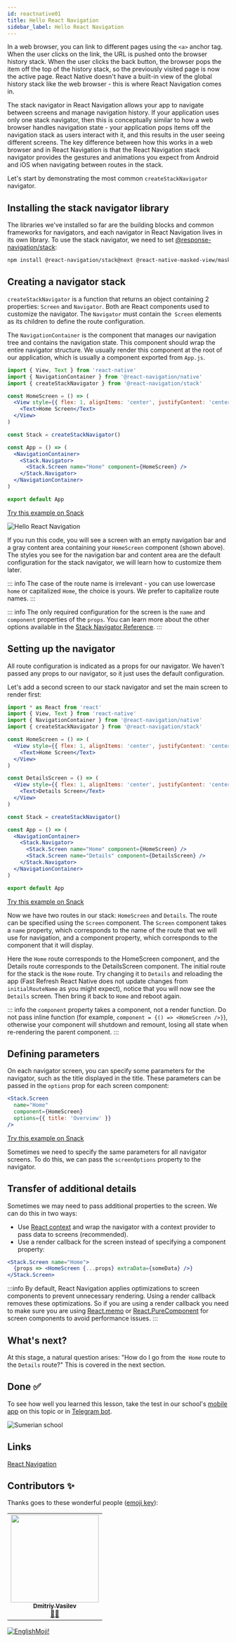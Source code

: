 ```yaml
---
id: reactnative01
title: Hello React Navigation
sidebar_label: Hello React Navigation
---
```


In a web browser, you can link to different pages using the `<a>` anchor tag. When the user clicks on the link, the URL is pushed onto the browser history stack. When the user clicks the back button, the browser pops the item off the top of the history stack, so the previously visited page is now the active page. React Native doesn't have a built-in view of the global history stack like the web browser - this is where React Navigation comes in.

The stack navigator in React Navigation allows your app to navigate between screens and manage navigation history. If your application uses only one stack navigator, then this is conceptually similar to how a web browser handles navigation state - your application pops items off the navigation stack as users interact with it, and this results in the user seeing different screens. The key difference between how this works in a web browser and in React Navigation is that the React Navigation stack navigator provides the gestures and animations you expect from Android and iOS when navigating between routes in the stack.

Let's start by demonstrating the most common `createStackNavigator` navigator.

## Installing the stack navigator library
The libraries we've installed so far are the building blocks and common frameworks for navigators, and each navigator in React Navigation lives in its own library. To use the stack navigator, we need to set [@response-navigation/stack](https://github.com/react-navigation/react-navigation/tree/main/packages/stack):

```bash npm2yarn
npm install @react-navigation/stack@next @react-native-masked-view/masked-view
```

## Creating a navigator stack
`createStackNavigator` is a function that returns an object containing 2 properties: `Screen` and `Navigator`. Both are React components used to customize the navigator. The `Navigator` must contain the` Screen` elements as its children to define the route configuration.

The `NavigationContainer` is the component that manages our navigation tree and contains the navigation state. This component should wrap the entire navigator structure. We usually render this component at the root of our application, which is usually a component exported from `App.js`.

```jsx title="App.js"
import { View, Text } from 'react-native'
import { NavigationContainer } from '@react-navigation/native'
import { createStackNavigator } from '@react-navigation/stack'

const HomeScreen = () => (
  <View style={{ flex: 1, alignItems: 'center', justifyContent: 'center' }}>
    <Text>Home Screen</Text>
  </View>
)

const Stack = createStackNavigator()

const App = () => (
  <NavigationContainer>
    <Stack.Navigator>
      <Stack.Screen name="Home" component={HomeScreen} />
    </Stack.Navigator>
  </NavigationContainer>
)

export default App
```

[Try this example on Snack](https://snack.expo.io/?platform=android&name=Getting%20started%20%7C%20React%20Navigation&dependencies=%40expo%2Fvector-icons%40*%2C%40react-native-community%2Fmasked-view%40*%2Creact-native-gesture-handler%40*%2Creact-native-pager-view%40*%2Creact-native-paper%40%5E4.7.2%2Creact-native-reanimated%40*%2Creact-native-safe-area-context%40*%2Creact-native-screens%40*%2Creact-native-tab-view%40%5E3.0.0%2C%40react-navigation%2Fbottom-tabs%40%5E6.0.0-next.1%2C%40react-navigation%2Fdrawer%40%5E6.0.0-next.1%2C%40react-navigation%2Fmaterial-bottom-tabs%40%5E6.0.0-next.1%2C%40react-navigation%2Fmaterial-top-tabs%40%5E6.0.0-next.1%2C%40react-navigation%2Fnative%40%5E6.0.0-next.1%2C%40react-navigation%2Fstack%40%5E6.0.0-next.6&hideQueryParams=true&sourceUrl=https%3A%2F%2Freactnavigation.org%2Fexamples%2F6.x%2Fhello-react-navigation.js)

![Hello React Navigation](https://reactnavigation.org/assets/images/basic_stack_nav-7388d409c412d0c728a0903301338433.png)

If you run this code, you will see a screen with an empty navigation bar and a gray content area containing your `HomeScreen` component (shown above). The styles you see for the navigation bar and content area are the default configuration for the stack navigator, we will learn how to customize them later.

::: info
The case of the route name is irrelevant - you can use lowercase `home` or capitalized `Home`, the choice is yours. We prefer to capitalize route names.
:::

::: info
The only required configuration for the screen is the `name` and `component` properties of the `props`. You can learn more about the other options available in the [Stack Navigator Reference](https://reactnavigation.org/docs/6.x/stack-navigator).
:::

## Setting up the navigator
All route configuration is indicated as a props for our navigator. We haven't passed any props to our navigator, so it just uses the default configuration.

Let's add a second screen to our stack navigator and set the main screen to render first:

```jsx {12-16,24} title="App.js" 
import * as React from 'react'
import { View, Text } from 'react-native'
import { NavigationContainer } from '@react-navigation/native'
import { createStackNavigator } from '@react-navigation/stack'

const HomeScreen = () => (
  <View style={{ flex: 1, alignItems: 'center', justifyContent: 'center' }}>
    <Text>Home Screen</Text>
  </View>
)

const DetailsScreen = () => (
  <View style={{ flex: 1, alignItems: 'center', justifyContent: 'center' }}>
    <Text>Details Screen</Text>
  </View>
)

const Stack = createStackNavigator()

const App = () => (
  <NavigationContainer>
    <Stack.Navigator>
      <Stack.Screen name="Home" component={HomeScreen} />
      <Stack.Screen name="Details" component={DetailsScreen} />
    </Stack.Navigator>
  </NavigationContainer>
)

export default App
```

[Try this example on Snack](https://snack.expo.io/?platform=android&name=createStackNavigator%20%7C%20React%20Navigation&dependencies=%40expo%2Fvector-icons%40*%2C%40react-native-community%2Fmasked-view%40*%2Creact-native-gesture-handler%40*%2Creact-native-pager-view%40*%2Creact-native-paper%40%5E4.7.2%2Creact-native-reanimated%40*%2Creact-native-safe-area-context%40*%2Creact-native-screens%40*%2Creact-native-tab-view%40%5E3.0.0%2C%40react-navigation%2Fbottom-tabs%40%5E6.0.0-next.1%2C%40react-navigation%2Fdrawer%40%5E6.0.0-next.1%2C%40react-navigation%2Fmaterial-bottom-tabs%40%5E6.0.0-next.1%2C%40react-navigation%2Fmaterial-top-tabs%40%5E6.0.0-next.1%2C%40react-navigation%2Fnative%40%5E6.0.0-next.1%2C%40react-navigation%2Fstack%40%5E6.0.0-next.6&hideQueryParams=true&sourceUrl=https%3A%2F%2Freactnavigation.org%2Fexamples%2F6.x%2Fhello-react-navigation-full.js)

Now we have two routes in our stack: `HomeScreen` and `Details`. The route can be specified using the `Screen` component. The `Screen` component takes a `name` property, which corresponds to the name of the route that we will use for navigation, and a component property, which corresponds to the component that it will display.

Here the `Home` route corresponds to the HomeScreen component, and the Details route corresponds to the DetailsScreen component. The initial route for the stack is the `Home` route. Try changing it to `Details` and reloading the app (Fast Refresh React Native does not update changes from `initialRouteName` as you might expect), notice that you will now see the `Details` screen. Then bring it back to `Home` and reboot again.

::: info
the `component` property takes a component, not a render function. Do not pass inline function (for example, `component = {() => <HomeScreen />}`), otherwise your component will shutdown and remount, losing all state when re-rendering the parent component.
:::

## Defining parameters
On each navigator screen, you can specify some parameters for the navigator, such as the title displayed in the title. These parameters can be passed in the `options` prop for each screen component:

```jsx
<Stack.Screen
  name="Home"
  component={HomeScreen}
  options={{ title: 'Overview' }}
/>
```

[Try this example on Snack](https://snack.expo.io/?platform=android&name=createStackNavigator%20%7C%20React%20Navigation&dependencies=%40expo%2Fvector-icons%40*%2C%40react-native-community%2Fmasked-view%40*%2Creact-native-gesture-handler%40*%2Creact-native-pager-view%40*%2Creact-native-paper%40%5E4.7.2%2Creact-native-reanimated%40*%2Creact-native-safe-area-context%40*%2Creact-native-screens%40*%2Creact-native-tab-view%40%5E3.0.0%2C%40react-navigation%2Fbottom-tabs%40%5E6.0.0-next.1%2C%40react-navigation%2Fdrawer%40%5E6.0.0-next.1%2C%40react-navigation%2Fmaterial-bottom-tabs%40%5E6.0.0-next.1%2C%40react-navigation%2Fmaterial-top-tabs%40%5E6.0.0-next.1%2C%40react-navigation%2Fnative%40%5E6.0.0-next.1%2C%40react-navigation%2Fstack%40%5E6.0.0-next.6&hideQueryParams=true&sourceUrl=https%3A%2F%2Freactnavigation.org%2Fexamples%2F6.x%2Fhello-react-navigation-with-options.js)

Sometimes we need to specify the same parameters for all navigator screens. To do this, we can pass the `screenOptions` property to the navigator.

## Transfer of additional details
Sometimes we may need to pass additional properties to the screen. We can do this in two ways:
- Use [React context](https://reactjs.org/docs/context.html) and wrap the navigator with a context provider to pass data to screens (recommended).
- Use a render callback for the screen instead of specifying a component property:

```jsx
<Stack.Screen name="Home">
  {props => <HomeScreen {...props} extraData={someData} />}
</Stack.Screen>
```

:::info
By default, React Navigation applies optimizations to screen components to prevent unnecessary rendering. Using a render callback removes these optimizations. So if you are using a render callback you need to make sure you are using [React.memo](https://reactjs.org/docs/react-api.html#reactmemo) or [React.PureComponent](https://reactjs.org/docs/react-api.html#reactpurecomponent) for screen components to avoid performance issues.
:::

## What's next?

At this stage, a natural question arises: "How do I go from the` Home` route to the `Details` route?" This is covered in the next section.

## Done ✅

To see how well you learned this lesson, take the test in our school's [mobile app](http://onelink.to/njhc95) on this topic or in [Telegram bot](https://t.me/javascriptcamp_bot).


![Sumerian school](/img/app.jpg)

## Links

[React Navigation](https://reactnavigation.org/docs/6.x/hello-react-navigation)

## Contributors ✨

Thanks goes to these wonderful people ([emoji key](https://allcontributors.org/docs/en/emoji-key)):

<table>
  <tr>
    <td align="center"><a href="https://fullstackserverless.github.io/"><img src="https://avatars0.githubusercontent.com/u/6774813?v=4?s=200" width="200px;" alt=""/><br /><sub><b>Dmitriy Vasilev</b></sub></a><br /> <a href="https://github.com/gHashTag/react-native-village/commits?author=gHashTag" title="Documentation">📖💲</a></td>
  </tr>
</table>

[![EnglishMoji!](/img/logo/englishmoji.png)](https://apps.apple.com/kz/app/englishmoji/id6450254885)
